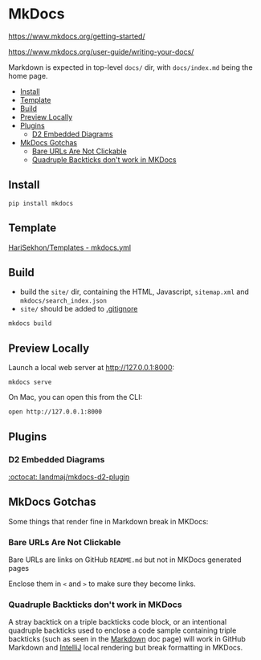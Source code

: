 # MkDocs

<https://www.mkdocs.org/getting-started/>

<https://www.mkdocs.org/user-guide/writing-your-docs/>

Markdown is expected in top-level `docs/` dir, with `docs/index.md` being the home page.

<!-- INDEX_START -->

- [Install](#install)
- [Template](#template)
- [Build](#build)
- [Preview Locally](#preview-locally)
- [Plugins](#plugins)
  - [D2 Embedded Diagrams](#d2-embedded-diagrams)
- [MkDocs Gotchas](#mkdocs-gotchas)
  - [Bare URLs Are Not Clickable](#bare-urls-are-not-clickable)
  - [Quadruple Backticks don't work in MKDocs](#quadruple-backticks-dont-work-in-mkdocs)

<!-- INDEX_END -->

## Install

```shell
pip install mkdocs
```

## Template

[HariSekhon/Templates - mkdocs.yml](https://github.com/HariSekhon/Templates/blob/master/mkdocs.yml)

## Build

- build the `site/` dir, containing the HTML, Javascript, `sitemap.xml` and `mkdocs/search_index.json`
- `site/` should be added to [.gitignore](https://github.com/HariSekhon/DevOps-Bash-tools/blob/master/.gitignore)

```shell
mkdocs build
```

## Preview Locally

Launch a local web server at <http://127.0.0.1:8000>:

```shell
mkdocs serve
```

On Mac, you can open this from the CLI:

```shell
open http://127.0.0.1:8000
```

## Plugins

### D2 Embedded Diagrams

[:octocat: landmaj/mkdocs-d2-plugin](https://github.com/landmaj/mkdocs-d2-plugin)

## MkDocs Gotchas

Some things that render fine in Markdown break in MKDocs:

### Bare URLs Are Not Clickable

Bare URLs are links on GitHub `README.md` but not in MKDocs generated pages

Enclose them in `<` and `>` to make sure they become links.

### Quadruple Backticks don't work in MKDocs

A stray backtick on a triple backticks code block,
or an intentional quadruple backticks used to enclose a code sample containing
triple backticks (such as seen in the [Markdown](markdown.md) doc page) will work in GitHub Markdown
and [IntelliJ](intellij.md) local rendering
but break formatting in MKDocs.
